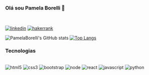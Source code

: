 ### Olá sou Pamela Borelli 👋
<br>

[![linkedin](https://img.shields.io/badge/LinkedIn-0077B5?style=for-the-badge&logo=linkedin&logoColor=white)](https://www.linkedin.com/in/pamelaborelli/)
[![hakerrank](https://img.shields.io/badge/-Hackerrank-2EC866?style=for-the-badge&logo=HackerRank&logoColor=white)](https://www.hackerrank.com/pcborelli)

![PamelaBorelli's GitHub stats](https://github-readme-stats.vercel.app/api?username=pamelaborelli&show_icons=true&theme=tokyonight)
[![Top Langs](https://github-readme-stats.vercel.app/api/top-langs/?username=pamelaborelli)](https://github.com/anuraghazra/github-readme-stats)


### Tecnologias

<div atyle="display: inline_block"><br/>
    <img aLign="center" alt="html5" src="https://img.shields.io/badge/HTML5-E34F26?style=for-the-badge&logo=html5&logoColor=white" />
    <img aLign="center" alt="css3" src="https://img.shields.io/badge/CSS3-1572B6?style=for-the-badge&logo=css3&logoColor=white" />
    <img aLign="center" alt="bootstrap" src="https://img.shields.io/badge/Bootstrap-563D7C?style=for-the-badge&logo=bootstrap&logoColor=white" />
    <img aLign="center" alt="node" src="https://img.shields.io/badge/Node.js-43853D?style=for-the-badge&logo=node.js&logoColor=white" />
    <img aLign="center" alt="react" src="https://img.shields.io/badge/React-20232A?style=for-the-badge&logo=react&logoColor=61DAFB" />
    <img aLign="center" alt="javascript" src="https://img.shields.io/badge/JavaScript-323330?style=for-the-badge&logo=javascript&logoColor=F7DF1E" />
    <img aLign="center" alt="python" src="https://img.shields.io/badge/Python-14354C?style=for-the-badge&logo=python&logoColor=white" />
</div>


